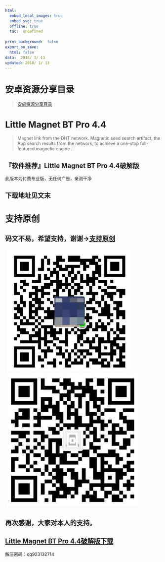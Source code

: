 ```yaml
---
html:
  embed_local_images: true
  embed_svg: true
  offline: true
  toc:  undefined

print_background:  false
export_on_save:
  html: false
data:  2018/ 1/ 13
updated: 2018/ 1/ 13
---
```


# 安卓资源分享目录

> [安卓资源分享目录](https://blog.csdn.net/qq923132714/article/details/83059823 "安卓资源分享目录")

# Little Magnet BT Pro 4.4

> Magnet link from the DHT network. Magnetic seed search artifact, the App search results from the network, to achieve a one-stop full-featured magnetic engine ...


## 『软件推荐』Little Magnet BT Pro 4.4破解版

此版本为付费专业版，无任何广告，亲测干净

## 下载地址见文末

# 支持原创
## 码文不易，希望支持，谢谢->**[支持原创](http://blog.csdn.net/qq923132714/article/details/79399145)**
![微信支付](https://raw.githubusercontent.com/923132714/my_picture/master/blog/support/weixin.png)![微信支付](https://raw.githubusercontent.com/923132714/my_picture/master/blog/support/支付宝.png)
## 再次感谢，大家对本人的支持。



## [Little Magnet BT Pro 4.4破解版下载](http://u16848854.ctfile.net/fs/16848854-330863146 "Little Magnet BT Pro 4.4破解版下载")

解压密码：qq923132714
